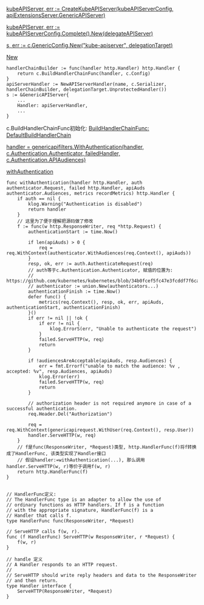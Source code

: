[kubeAPIServer, err := CreateKubeAPIServer(kubeAPIServerConfig, apiExtensionsServer.GenericAPIServer)](https://github.com/pjjwjw/kubernetes/blob/88c6ea125f001c612b800d028d7ccfe908aa5082/cmd/kube-apiserver/app/server.go#L207)

[kubeAPIServer, err := kubeAPIServerConfig.Complete().New(delegateAPIServer)](https://github.com/pjjwjw/kubernetes/blob/88c6ea125f001c612b800d028d7ccfe908aa5082/cmd/kube-apiserver/app/server.go#L228)

[s, err := c.GenericConfig.New("kube-apiserver", delegationTarget)](https://github.com/pjjwjw/kubernetes/blob/d2abddd9096e30a6c47c72e3e43a033e99c1c149/pkg/controlplane/instance.go#L349)

[New](https://github.com/pjjwjw/kubernetes/blob/b604a6669b439205d3425749530620ff903312dd/vendor/k8s.io/apiserver/pkg/server/config.go#L567)

```golang
handlerChainBuilder := func(handler http.Handler) http.Handler {
    return c.BuildHandlerChainFunc(handler, c.Config)
}
apiServerHandler := NewAPIServerHandler(name, c.Serializer, handlerChainBuilder, delegationTarget.UnprotectedHandler())
s := &GenericAPIServer{
    ...
    Handler: apiServerHandler,
    ...
}
```

c.BuildHandlerChainFunc初始化:
[BuildHandlerChainFunc: DefaultBuildHandlerChain](https://github.com/pjjwjw/kubernetes/blob/b604a6669b439205d3425749530620ff903312dd/vendor/k8s.io/apiserver/pkg/server/config.go#L331)

[handler = genericapifilters.WithAuthentication(handler, c.Authentication.Authenticator, failedHandler, c.Authentication.APIAudiences)](https://github.com/pjjwjw/kubernetes/blob/b604a6669b439205d3425749530620ff903312dd/vendor/k8s.io/apiserver/pkg/server/config.go#L792)


[withAuthentication](https://github.com/pjjwjw/kubernetes/blob/b604a6669b439205d3425749530620ff903312dd/vendor/k8s.io/apiserver/pkg/endpoints/filters/authentication.go#L45)
``` golang
func withAuthentication(handler http.Handler, auth authenticator.Request, failed http.Handler, apiAuds authenticator.Audiences, metrics recordMetrics) http.Handler {
    if auth == nil {
        klog.Warning("Authentication is disabled")
        return handler
    }
    // 这里为了便于理解把源码做了修改
    f := func(w http.ResponseWriter, req *http.Request) {
        authenticationStart := time.Now()

        if len(apiAuds) > 0 {
            req = req.WithContext(authenticator.WithAudiences(req.Context(), apiAuds))
        }
        resp, ok, err := auth.AuthenticateRequest(req)
        // auth等于c.Authentication.Authenticator, 赋值的位置为:
        // https://github.com/kubernetes/kubernetes/blob/34b0fcef5fc47e3fcddf7f6ca1b3e6176b2a5323/pkg/kubeapiserver/authenticator/config.go#L213
        // authenticator := union.New(authenticators...)
        authenticationFinish := time.Now()
        defer func() {
            metrics(req.Context(), resp, ok, err, apiAuds, authenticationStart, authenticationFinish)
        }()
        if err != nil || !ok {
            if err != nil {
                klog.ErrorS(err, "Unable to authenticate the request")
            }
            failed.ServeHTTP(w, req)
            return
        }

        if !audiencesAreAcceptable(apiAuds, resp.Audiences) {
            err = fmt.Errorf("unable to match the audience: %v , accepted: %v", resp.Audiences, apiAuds)
            klog.Error(err)
            failed.ServeHTTP(w, req)
            return
        }

        // authorization header is not required anymore in case of a successful authentication.
        req.Header.Del("Authorization")

        req = req.WithContext(genericapirequest.WithUser(req.Context(), resp.User))
        handler.ServeHTTP(w, req)
    }
    // f是func(ResponseWriter, *Request)类型, http.HandlerFunc(f)将f转换成了HandlerFunc, 该类型实现了Handler接口
    // 假设handler:=withAuthentication(...), 那么调用handler.ServeHTTP(w, r)等价于调用f(w, r)
    return http.HandlerFunc(f)
}


// HandlerFunc定义:
// The HandlerFunc type is an adapter to allow the use of
// ordinary functions as HTTP handlers. If f is a function
// with the appropriate signature, HandlerFunc(f) is a
// Handler that calls f.
type HandlerFunc func(ResponseWriter, *Request)

// ServeHTTP calls f(w, r).
func (f HandlerFunc) ServeHTTP(w ResponseWriter, r *Request) {
    f(w, r)
}

// handle 定义
// A Handler responds to an HTTP request.
//
// ServeHTTP should write reply headers and data to the ResponseWriter
// and then return. 
type Handler interface {
    ServeHTTP(ResponseWriter, *Request)
}
```
